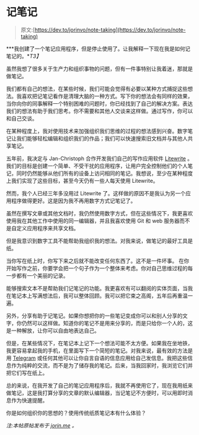 # 记笔记

> 原文:[https://dev.to/jorinvo/note-taking](https://dev.to/jorinvo/note-taking)

***我创建了一个笔记应用程序，但是停止使用了。让我解释一下现在我是如何记笔记的。**T3】*

虽然我想了很多关于生产力和组织事物的问题，但有一件事特别让我着迷，那就是做笔记。

我们都有自己的想法，在某些时候，我们可能会觉得有必要以某种方式捕捉这些想法。我喜欢把记笔记看作是清理大脑的一种方式。写下你的想法会有同样的效果，当你向你的同事解释一个特别困难的问题时，你已经找到了自己的解决方案。表达我们的想法有助于我们思考。你不需要和其他人交谈来这样做。通过写作，你可以和自己交谈。

在某种程度上，我对使用技术来加强组织我们思维的过程的想法感到兴奋。数字笔记让我们能够轻松编辑和组织我们的作品；我们可以快速搜索旧文档并与其他人共享笔记。

五年前，我决定与 Jan-Christoph 合作开发我们自己的写作应用软件 [Litewrite](https://litewrite.net/) 。我们的目标是创建一个简单、不受干扰的应用程序，让用户完全控制他们的个人笔记，同时仍然能够从他们所有的设备上访问相同的笔记。我想说，至少在某种程度上我们实现了这些目标，甚至今天仍有一些人每天使用 Litewrite。

然而，我个人已经三年多没用过 Litewrite 了。这样做的原因不是我认为另一个应用程序做得更好。这是因为我不再用数字方式记笔记了。

虽然在撰写文章或其他文档时，我仍然使用数字方式，但在这些情况下，我更喜欢使用我在其他工作中使用的同一编辑器，并且我喜欢使用 Git 和 web 服务器而不是自定义应用程序来共享文档。

但是我意识到数字工具不能帮助我组织我的想法。对我来说，做笔记的最好工具是纸。

当你写在纸上时，你写下来之后就不能改变任何东西了。这不是一件坏事。
在你开始写作之前，你要学会把一个句子作为一个整体来考虑。你对自己思维过程的每一步都有一个美丽的记录。

能够搜索文本不是帮助我们记笔记的功能。我更喜欢有可以翻阅的实体页面，当我在笔记本上写满想法后，我可以整体回顾。我可以把它束之高阁，五年后再重温一遍。

另外，分享有助于记笔记。如果你想把你的一些笔记变成你可以和别人分享的文字，你仍然可以这样做。知道你的笔记不是用来分享的，而是只给你一个人的，这是一种解放，让你可以自由地表达自己。

但是，在某些情况下，在笔记本上记下一个想法可能不太方便。如果我在坐地铁，我更容易拿起我的手机，在里面写下一个简短的笔记。对我来说，最有效的方法是用 [Telegram](https://telegram.org/) 或任何其他可以让你自言自语的信息应用给自己发信息。我把这些信息作为纯粹的交流，而不是为了储存我的笔记。后来，当我回家时，我浏览它们并把它们写在纸上。

总的来说，在我开发了自己的笔记应用程序后，我就不再使用它了，现在我用纸来做笔记，这是我打算分享的文章的默认编辑器，当记笔记不方便时，可以用即时消息作为快速提醒。

你是如何组织你的思想的？使用传统纸质笔记本有什么体验？

*注:本帖原帖发布于 [jorin.me](https://jorin.me/note-taking/) 。*